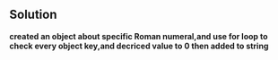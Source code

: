 ## Solution

**created an object about specific Roman numeral,and use for loop to check every object key,and decriced value to 0 then added to string**